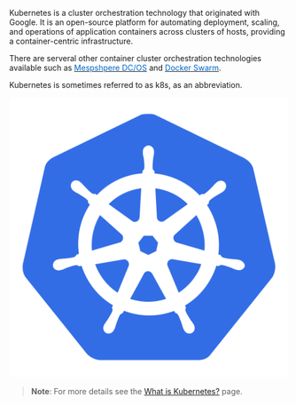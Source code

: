 
Kubernetes is a cluster orchestration technology that originated with Google. It is an open-source platform for automating deployment, scaling, and operations of application containers across clusters of hosts, providing a container-centric infrastructure.

There are serveral other container cluster orchestration technologies available such as <a href="https://mesosphere.com/product/" target="_blank"><span style="color: #0066cc;" color="#0066cc">Mespshpere DC/OS</span></a> and <a href="https://www.docker.com/products/orchestration" target="_blank"><span style="color: #0066cc;" color="#0066cc">Docker Swarm</span></a>. 

Kubernetes is sometimes referred to as k8s, as an abbreviation. 


![Kubernetes icon](../../Linked_Image_Files\kubernetes.png)

> **Note**: For more details see the&nbsp;<a href="https://kubernetes.io/" target="_blank">What is Kubernetes?</a> page.

